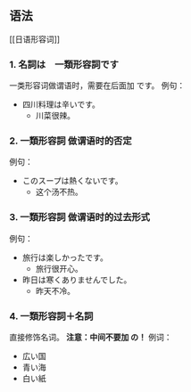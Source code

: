 ## 语法
[[日语形容词]]
### 1. 名詞は　一類形容詞です
一类形容词做谓语时，需要在后面加 です。
例句：
- 四川料理は辛いです。
	- 川菜很辣。
### 2. 一類形容詞 做谓语时的否定
例句：
- このスープは熱くないです。
	- 这个汤不热。
### 3. 一類形容詞 做谓语时的过去形式
例句：
- 旅行は楽しかったです。
	- 旅行很开心。
- 昨日は寒くありませんでした。
	- 昨天不冷。
### 4. 一類形容詞＋名詞
直接修饰名词。
**注意：中间不要加 の！**
例词：
- 広い国
- 青い海
- 白い紙